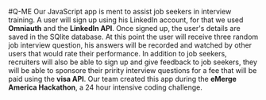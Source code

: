 #Q-ME
Our JavaScript app is ment to assist job seekers in interview training.  A user will sign up using his LinkedIn account, for that we used **Omniauth** and the **LinkedIn API**. Once signed up, the user's details are saved in the SQlite database.  At this point the user will receive  three random job interview question, his answers will be recorded and watched by other users that would rate their performance.  In addition to job seekers, recruiters will also be able to sign up and give feedback to job seekers, they will be able to sponsore their pririty interview questions for a fee that will be paid using the **visa API**.
Our team created this app during the **eMerge America Hackathon**, a 24 hour intensive coding challenge.
